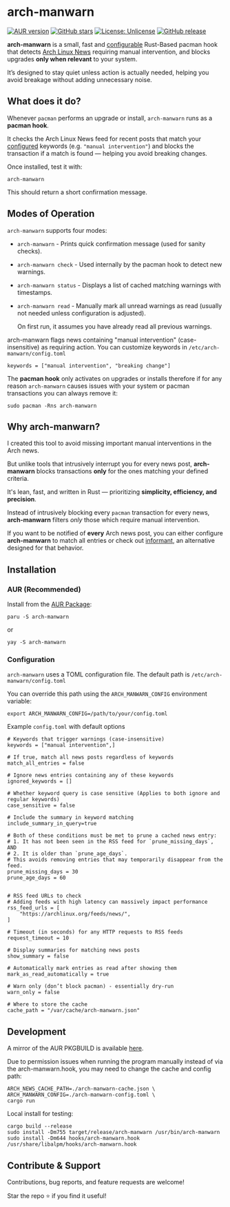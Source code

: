# arch-manwarn

[![AUR version](https://img.shields.io/aur/version/arch-manwarn)](https://aur.archlinux.org/packages/arch-manwarn)
[![GitHub stars](https://img.shields.io/github/stars/NLion74/arch-manwarn?style=social)](https://github.com/NLion74/arch-manwarn/stargazers)
[![License: Unlicense](https://img.shields.io/badge/license-Unlicense-blue.svg)](https://unlicense.org/)
[![GitHub release](https://img.shields.io/github/v/release/NLion74/arch-manwarn)](https://github.com/NLion74/arch-manwarn/releases)

**arch-manwarn** is a small, fast and [configurable](#configuration) Rust-Based pacman hook that detects [Arch Linux News](https://archlinux.org/news) requiring manual intervention, and blocks upgrades **only when relevant** to your system.

It’s designed to stay quiet unless action is actually needed, helping you avoid breakage without adding unnecessary noise.

## What does it do?

Whenever `pacman` performs an upgrade or install, `arch-manwarn` runs as a **pacman hook**.

It checks the Arch Linux News feed for recent posts that match your [configured](#configuration) keywords (e.g. `"manual intervention"`) and blocks the transaction if a match is found — helping you avoid breaking changes.

Once installed, test it with:

```
arch-manwarn
```

This should return a short confirmation message.

## Modes of Operation

`arch-manwarn` supports four modes:

-   `arch-manwarn` - Prints quick confirmation message (used for sanity checks).
-   `arch-manwarn check` - Used internally by the pacman hook to detect new warnings.
-   `arch-manwarn status` - Displays a list of cached matching warnings with timestamps.
-   `arch-manwarn read` - Manually mark all unread warnings as read (usually not needed unless configuration is adjusted).

    On first run, it assumes you have already read all previous warnings.

arch-manwarn flags news containing "manual intervention" (case-insensitive) as requiring action.
You can customize keywords in `/etc/arch-manwarn/config.toml`

```
keywords = ["manual intervention", "breaking change"]
```

The **pacman hook** only activates on upgrades or installs therefore if for any reason `arch-manwarn` causes issues with your system or pacman transactions you can always remove it:

```
sudo pacman -Rns arch-manwarn
```

## Why arch-manwarn?

I created this tool to avoid missing important manual interventions in the Arch news.

But unlike tools that intrusively interrupt you for every news post, **arch-manwarn** blocks transactions **only** for the ones matching your defined criteria.

It's lean, fast, and written in Rust — prioritizing **simplicity, efficiency, and precision**.

Instead of intrusively blocking every `pacman` transaction for every news, **arch-manwarn** filters _only_ those which require manual intervention.

If you want to be notified of **every** Arch news post, you can either configure **arch-manwarn** to match all entries or check out [informant](https://github.com/bradford-smith94/informant), an alternative designed for that behavior.

## Installation

### AUR (Recommended)

Install from the [AUR Package](https://aur.archlinux.org/packages/arch-manwarn):

```
paru -S arch-manwarn
```

or

```
yay -S arch-manwarn
```

### Configuration

`arch-manwarn` uses a TOML configuration file. The default path is
`/etc/arch-manwarn/config.toml`

You can override this path using the `ARCH_MANWARN_CONFIG` environment variable:

```
export ARCH_MANWARN_CONFIG=/path/to/your/config.toml
```

Example `config.toml` with default options

```
# Keywords that trigger warnings (case-insensitive)
keywords = ["manual intervention",]

# If true, match all news posts regardless of keywords
match_all_entries = false

# Ignore news entries containing any of these keywords
ignored_keywords = []

# Whether keyword query is case sensitive (Applies to both ignore and regular keywords)
case_sensitive = false

# Include the summary in keyword matching
include_summary_in_query=true

# Both of these conditions must be met to prune a cached news entry:
# 1. It has not been seen in the RSS feed for `prune_missing_days`, AND
# 2. It is older than `prune_age_days`.
# This avoids removing entries that may temporarily disappear from the feed.
prune_missing_days = 30
prune_age_days = 60


# RSS feed URLs to check
# Adding feeds with high latency can massively impact performance
rss_feed_urls = [
    "https://archlinux.org/feeds/news/",
]

# Timeout (in seconds) for any HTTP requests to RSS feeds
request_timeout = 10

# Display summaries for matching news posts
show_summary = false

# Automatically mark entries as read after showing them
mark_as_read_automatically = true

# Warn only (don’t block pacman) - essentially dry-run
warn_only = false

# Where to store the cache
cache_path = "/var/cache/arch-manwarn.json"
```

## Development

A mirror of the AUR PKGBUILD is available [here](https://github.com/NLion74/arch-manwarn-aur).

Due to permission issues when running the program manually instead of via the arch-manwarn.hook, you may need to change the cache and config path:

```
ARCH_NEWS_CACHE_PATH=./arch-manwarn-cache.json \
ARCH_MANWARN_CONFIG=./arch-manwarn-config.toml \
cargo run
```

Local install for testing:

```
cargo build --release
sudo install -Dm755 target/release/arch-manwarn /usr/bin/arch-manwarn
sudo install -Dm644 hooks/arch-manwarn.hook /usr/share/libalpm/hooks/arch-manwarn.hook
```

## Contribute & Support

Contributions, bug reports, and feature requests are welcome!

Star the repo ⭐ if you find it useful!
